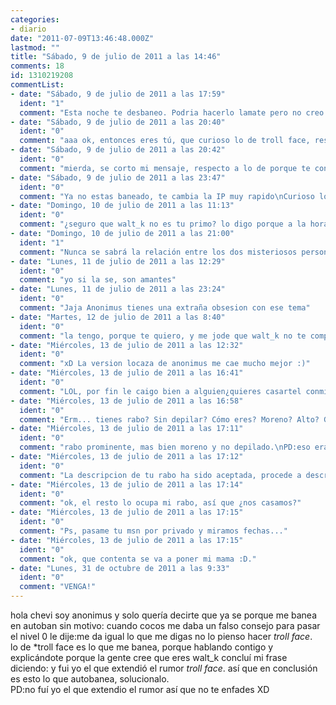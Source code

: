 ```yaml
---
categories:
- diario
date: "2011-07-09T13:46:48.000Z"
lastmod: ""
title: "Sábado, 9 de julio de 2011 a las 14:46"
comments: 18
id: 1310219208
commentList:
- date: "Sábado, 9 de julio de 2011 a las 17:59"
  ident: "1"
  comment: "Esta noche te desbaneo. Podria hacerlo lamate pero no creo que le pilles online\n\nSi, te banea por decir eso, explicarlo requeriria ir demasiado atras en la historia de chevismo... Y por si te lo preguntas, estoy en anonimo porque no estoy en casa."
- date: "Sábado, 9 de julio de 2011 a las 20:40"
  ident: "0"
  comment: "aaa ok, entonces eres tú, que curioso lo de troll face, respecto a lo de porq"
- date: "Sábado, 9 de julio de 2011 a las 20:42"
  ident: "0"
  comment: "mierda, se corto mi mensaje, respecto a lo de porque te confundimos con walt_k, es fácil, ambos tenéis una gran página y bastante conocida, en caracteres os parecéis muchísimo a la hora de comentar,  solo os diferencias cosas mínimas, entre ellas que tú sueles caer mejor a la gente porque te relacionas mas."
- date: "Sábado, 9 de julio de 2011 a las 23:47"
  ident: "0"
  comment: "Ya no estas baneado, te cambia la IP muy rapido\nCurioso lo de walt_k, seria interesante conocerle. Bueno realmente seria dificil no relacionarse cuando toda esta web esta dedicada a compartir"
- date: "Domingo, 10 de julio de 2011 a las 11:13"
  ident: "0"
  comment: "¿seguro que walt_k no es tu primo? lo digo porque a la hora de hablar tenéis mucho parecido, y respecto a lo de conocerlo, me puedes conocer a mi que soy mas interesante."
- date: "Domingo, 10 de julio de 2011 a las 21:00"
  ident: "1"
  comment: "Nunca se sabrá la relación entre los dos misteriosos personajes Walt_K y Chevi me temo. Por lo menos por ahora ;)"
- date: "Lunes, 11 de julio de 2011 a las 12:29"
  ident: "0"
  comment: "yo si la se, son amantes"
- date: "Lunes, 11 de julio de 2011 a las 23:24"
  ident: "0"
  comment: "Jaja Anonimus tienes una extraña obsesion con ese tema"
- date: "Martes, 12 de julio de 2011 a las 8:40"
  ident: "0"
  comment: "la tengo, porque te quiero, y me jode que walt_k no te comparta :("
- date: "Miércoles, 13 de julio de 2011 a las 12:32"
  ident: "0"
  comment: "xD La version locaza de anonimus me cae mucho mejor :)"
- date: "Miércoles, 13 de julio de 2011 a las 16:41"
  ident: "0"
  comment: "LOL, por fin le caigo bien a alguien¿quieres casartel conmigo temu?"
- date: "Miércoles, 13 de julio de 2011 a las 16:58"
  ident: "0"
  comment: "Erm... tienes rabo? Sin depilar? Cómo eres? Moreno? Alto? Grande? Delgado?"
- date: "Miércoles, 13 de julio de 2011 a las 17:11"
  ident: "0"
  comment: "rabo prominente, mas bien moreno y no depilado.\nPD:eso era una descripción de mi rabo y no mía XD"
- date: "Miércoles, 13 de julio de 2011 a las 17:12"
  ident: "0"
  comment: "La descripcion de tu rabo ha sido aceptada, procede a describir el resto así a grandes rasgos y t digo si nos casamos :)"
- date: "Miércoles, 13 de julio de 2011 a las 17:14"
  ident: "0"
  comment: "ok, el resto lo ocupa mi rabo, así que ¿nos casamos?"
- date: "Miércoles, 13 de julio de 2011 a las 17:15"
  ident: "0"
  comment: "Ps, pasame tu msn por privado y miramos fechas..."
- date: "Miércoles, 13 de julio de 2011 a las 17:15"
  ident: "0"
  comment: "ok, que contenta se va a poner mi mama :D."
- date: "Lunes, 31 de octubre de 2011 a las 9:33"
  ident: "0"
  comment: "VENGA!"
---
```


hola chevi soy anonimus y solo quería decirte que ya se porque me banea en autoban sin motivo: cuando cocos me daba un falso consejo para pasar el nivel 0 le dije:me da igual lo que me digas no lo pienso hacer *troll face*.  
lo de *troll face es lo que me banea, porque hablando contigo y explicándote porque la gente cree que eres walt_k concluí mi frase diciendo: y fui yo el que extendió el rumor *troll face*. así que en conclusión es esto lo que autobanea, solucionalo.  
PD:no fuí yo el que extendio el rumor así que no te enfades XD